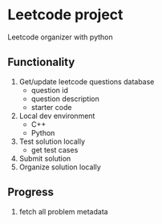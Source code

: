 # Leetcode project

Leetcode organizer with python

## Functionality
1. Get/update leetcode questions database
    - question id
    - question description
    - starter code
2. Local dev environment
    - C++
    - Python
3. Test solution locally
    - get test cases
4. Submit solution
5. Organize solution locally


## Progress
1. fetch all problem metadata
